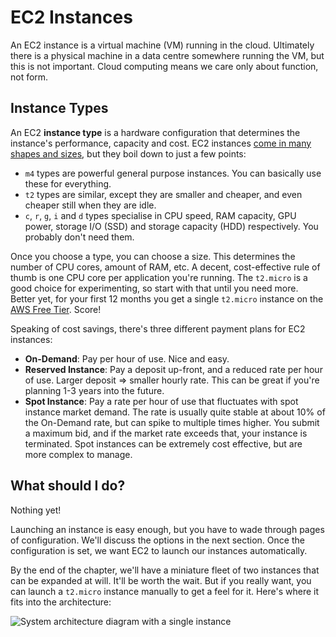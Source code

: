 # EC2 Instances

An EC2 instance is a virtual machine (VM) running in the cloud. Ultimately there is a physical machine in a data centre somewhere running the VM, but this is not important. Cloud computing means we care only about function, not form.

## Instance Types

An EC2 **instance type** is a hardware configuration that determines the instance's performance, capacity and cost. EC2 instances [come in many shapes and sizes][types], but they boil down to just a few points:

* `m4` types are powerful general purpose instances. You can basically use these for everything.
* `t2` types are similar, except they are smaller and cheaper, and even cheaper still when they are idle.
* `c`, `r`, `g`, `i` and `d` types specialise in CPU speed, RAM capacity, GPU power, storage I/O (SSD) and storage capacity (HDD) respectively. You probably don't need them.

Once you choose a type, you can choose a size. This determines the number of CPU cores, amount of RAM, etc. A decent, cost-effective rule of thumb is one CPU core per application you're running. The `t2.micro` is a good choice for experimenting, so start with that until you need more. Better yet, for your first 12 months you get a single `t2.micro` instance on the [AWS Free Tier][free]. Score!

Speaking of cost savings, there's three different payment plans for EC2 instances:

* **On-Demand**: Pay per hour of use. Nice and easy.
* **Reserved Instance**: Pay a deposit up-front, and a reduced rate per hour of use. Larger deposit => smaller hourly rate. This can be great if you're planning 1-3 years into the future.
* **Spot Instance**: Pay a rate per hour of use that fluctuates with spot instance market demand. The rate is usually quite stable at about 10% of the On-Demand rate, but can spike to multiple times higher. You submit a maximum bid, and if the market rate exceeds that, your instance is terminated. Spot instances can be extremely cost effective, but are more complex to manage.

[//]: # (TODO: Table of instance prices for common use cases)

## What should I do?

Nothing yet!

Launching an instance is easy enough, but you have to wade through pages of configuration. We'll discuss the options in the next section. Once the configuration is set, we want EC2 to launch our instances automatically.

By the end of the chapter, we'll have a miniature fleet of two instances that can be expanded at will. It'll be worth the wait. But if you really want, you can launch a `t2.micro` instance manually to get a feel for it. Here's where it fits into the architecture:

![System architecture diagram with a single instance](../images/arch-single-instances.png)

[types]: https://aws.amazon.com/ec2/instance-types/
[free]: https://aws.amazon.com/free/
